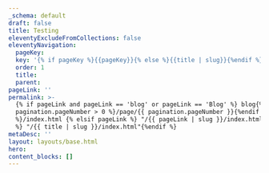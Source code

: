 ```yaml
---
_schema: default
draft: false
title: Testing
eleventyExcludeFromCollections: false
eleventyNavigation:
  pageKey:
  key: '{% if pageKey %}{{pageKey}}{% else %}{{title | slug}}{%endif %}'
  order: 1
  title:
  parent:
pageLink: ''
permalink: >-
  {% if pageLink and pageLink == 'blog' or pageLink == 'Blog' %} blog{% if
  pagination.pageNumber > 0 %}/page/{{ pagination.pageNumber }}{%endif
  %}/index.html {% elsif pageLink %} "/{{ pageLink | slug }}/index.html" {% else
  %} "/{{ title | slug }}/index.html"{%endif %}
metaDesc: ''
layout: layouts/base.html
hero:
content_blocks: []
---
```

